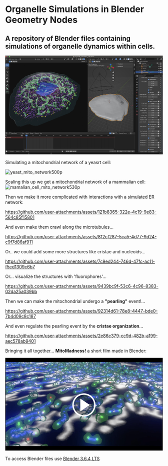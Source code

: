 # Organelle Simulations in Blender Geometry Nodes
## A repository of Blender files containing simulations of organelle dynamics within cells. 

![Blender preview of organelle simulation](images/Blender_screenshot_organelles_v3.jpg)

Simulating a mitochondrial network of a yeasrt cell:

<p align="center">

![yeast_mito_network500p](https://github.com/user-attachments/assets/8e976da1-db95-4dde-bf5c-62c314eedae1)



Scaling this up we get a mitochondrial network of a mammalian cell:
![mamalian_cell_mito_network530p](https://github.com/user-attachments/assets/b206e195-d537-4fae-b04b-c62fac836342)

Then we make it more complicated with interactions with a simulated ER network:

https://github.com/user-attachments/assets/121b8365-322e-4c19-9e83-564c85f15801

And even make them crawl along the microtubules...

https://github.com/user-attachments/assets/812cf287-5ca5-4d77-9d24-c9f7d86af911

Or.. we could add some more structures like cristae and nucleoids...


https://github.com/user-attachments/assets/7c9ed244-746d-47fc-ac11-f5cd1309c6b7

Or... visualize the structures with 'fluorophores'...


https://github.com/user-attachments/assets/9439bc9f-53c6-4c96-8383-02da25a039bb

Then we can make the mitochondrial undergo a **"pearling"** event!...

https://github.com/user-attachments/assets/92314d61-78e8-4447-bde0-7b4d09c8c187

And even regulate the pearling event by the **cristae organization**...


https://github.com/user-attachments/assets/2e86c379-cc9d-482b-a199-aec578ab9401


Bringing it all together... **MitoMadness!** a short film made in Blender:

[![MitoMadness : Watch the video](https://raw.githubusercontent.com/gav-sturm/Mitochondria_Simulations_Blender_GeoNodes/main/thumbnails/mito_madness_thumbnail_v2.jpg)](https://youtu.be/QcOTaE_Y0eY)

</p>

To access Blender files use [Blender 3.6.4 LTS](https://www.blender.org/download/lts/3-6/)
